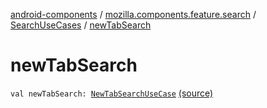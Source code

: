 [android-components](../../index.md) / [mozilla.components.feature.search](../index.md) / [SearchUseCases](index.md) / [newTabSearch](./new-tab-search.md)

# newTabSearch

`val newTabSearch: `[`NewTabSearchUseCase`](-new-tab-search-use-case/index.md) [(source)](https://github.com/mozilla-mobile/android-components/blob/master/components/feature/search/src/main/java/mozilla/components/feature/search/SearchUseCases.kt#L150)